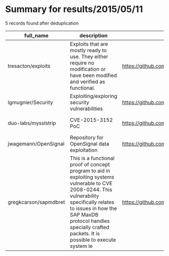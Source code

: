 
# Summary for results/2015/05/11
    
5 records found after deduplication

| full_name | description | html_url | matched_list | matched_count | pushed_at | size | stargazers_count | language | forks_count | vul_ids |
|-----------------------|------------------------------------------------------------------------------------------------------------------------------------------------------------------------------------------------------------------------------------------------------------------|------------------------------------------|----------------|-----------------|---------------------------|--------|--------------------|------------|---------------|-------------------|
| tresacton/exploits | Exploits that are mostly ready to use. They either require no modification or have been modified and verified as functional. | https://github.com/tresacton/exploits | ['exploit'] | 1 | 2015-05-11 06:10:57+00:00 | 4647 | 59 | C | 29 | [] |
| lgmugnier/Security | Exploiting/exploring security vulnerabilities | https://github.com/lgmugnier/Security | ['exploit'] | 1 | 2015-05-11 02:53:45+00:00 | 180 | 5 | Python | 1 | [] |
| duo-labs/mysslstrip | CVE-2015-3152 PoC | https://github.com/duo-labs/mysslstrip | ['cve poc'] | 1 | 2015-05-11 22:39:06+00:00 | 188 | 43 | Python | 10 | ['CVE-2015-3152'] |
| jwagemann/OpenSignal | Repository for OpenSignal data exploitation | https://github.com/jwagemann/OpenSignal | ['exploit'] | 1 | 2015-05-11 09:07:17+00:00 | 136 | 0 | | 0 | [] |
| gregkcarson/sapmdbret | This is a functional proof of concept program to aid in exploiting systems vulnerable to CVE 2008-0244. This vulnerability specifically relates to issues in how the SAP MaxDB protocol handles specially crafted packets. It is possible to execute system le | https://github.com/gregkcarson/sapmdbret | ['exploit'] | 1 | 2015-05-11 20:41:00+00:00 | 124 | 0 | Python | 0 | [] |
